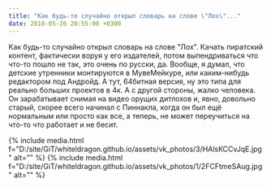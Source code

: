 ```yaml
---
title: "Как будь-то случайно открыл словарь на слове \"Лох\"..."
date: 2018-05-26 20:55:00 +0300
---
```


Как будь-то случайно открыл словарь на слове "Лох".
Качать пиратский контент, фактически воруя у его издателей, потом выпендриваться что что-то пошло не так, это очень по русски, да. Вообще, я думал, что детские утренники монтируются в МувеМейкуре, или каким-нибудь редактором под Андройд. А тут, 64битная версия, ну это типа для реально больших проектов в 4к.
А с другой стороны, жалко человека. Он зарабатывает снимая на видео орущих дитлохов и, явно, довольно старый, скорее всего начинал с Пиннакла, когда он был ещё нормальным или просто как все, а теперь, не может переучиться на что-то что работает и не бесит.


{% include media.html f="D:/site/GiT/whiteldragon.github.io/assets/vk_photos/3/HAlsKCCvJqE.jpg" alt="" %}
{% include media.html f="D:/site/GiT/whiteldragon.github.io/assets/vk_photos/1/2FCFtmeSAug.jpg" alt="" %}
